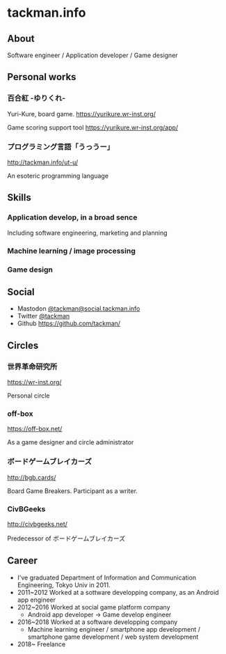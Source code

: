 # tackman.info

## About

Software engineer / Application developer / Game designer

## Personal works

### 百合紅 -ゆりくれ-

Yuri-Kure, board game. https://yurikure.wr-inst.org/

Game scoring support tool https://yurikure.wr-inst.org/app/


### プログラミング言語「うっうー」

http://tackman.info/ut-u/

An esoteric programming language

## Skills

### Application develop, in a broad sence

Including software engineering, marketing and planning

### Machine learning / image processing

### Game design

## Social

- Mastodon [@tackman@social.tackman.info](htts://social.tackman.info/@tackman)
- Twitter [@tackman](https://twitter.com/tackman/)
- Github https://github.com/tackman/


## Circles

### 世界革命研究所

https://wr-inst.org/

Personal circle

### off-box

https://off-box.net/

As a game designer and circle administrator

### ボードゲームブレイカーズ

http://bgb.cards/

Board Game Breakers. Participant as a writer.


### CivBGeeks

http://civbgeeks.net/

Predecessor of ボードゲームブレイカーズ

## Career

- I've graduated Department of Information and Communication Engineering, Tokyo Univ in 2011.
- 2011~2012 Worked at a sottware developping company, as an Android app engineer 
- 2012~2016 Worked at social game platform company
  - Android app developer -> Game develop engineer
- 2016~2018 Worked at a software developping company
  - Machine learning engineer / smartphone app development / smartphone game development / web system development
- 2018~ Freelance



